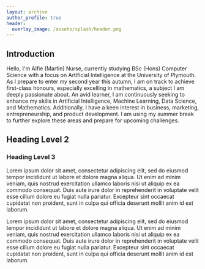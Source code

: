 ```yaml
---
layout: archive
author_profile: true
header:
  overlay_image: /assets/splash/header.png
---
```

## Introduction

Hello, I'm Alfie (Martin) Nurse, currently studying BSc (Hons) Computer Science with a focus on Artificial Intelligence at the University of Plymouth. As I prepare to enter my second year this autumn, I am on track to achieve first-class honours, especially excelling in mathematics, a subject I am deeply passionate about. An avid learner, I am continuously seeking to enhance my skills in Artificial Intelligence, Machine Learning, Data Science, and Mathematics. Additionally, I have a keen interest in business, marketing, entrepreneurship, and product development. I am using my summer break to further explore these areas and prepare for upcoming challenges.

<!-- | `<img src="{{ site.url }}{{ site.baseurl }}/assets/images/test-image.png" alt="">` | An image in a table | -->

<!-- `<img src="{{ site.url }}{{ site.baseurl }}/assets/images/test-image.png" alt="">` -->

<!--An image above that isn't in a table. -->

## Heading Level 2

### Heading Level 3

Lorem ipsum dolor sit amet, consectetur adipiscing elit, sed do eiusmod tempor incididunt ut labore et dolore magna aliqua. Ut enim ad minim veniam, quis nostrud exercitation ullamco laboris nisi ut aliquip ex ea commodo consequat. Duis aute irure dolor in reprehenderit in voluptate velit esse cillum dolore eu fugiat nulla pariatur. Excepteur sint occaecat cupidatat non proident, sunt in culpa qui officia deserunt mollit anim id est laborum.

Lorem ipsum dolor sit amet, consectetur adipiscing elit, sed do eiusmod tempor incididunt ut labore et dolore magna aliqua. Ut enim ad minim veniam, quis nostrud exercitation ullamco laboris nisi ut aliquip ex ea commodo consequat. Duis aute irure dolor in reprehenderit in voluptate velit esse cillum dolore eu fugiat nulla pariatur. Excepteur sint occaecat cupidatat non proident, sunt in culpa qui officia deserunt mollit anim id est laborum.
